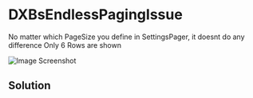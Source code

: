 # DXBsEndlessPagingIssue
No matter which PageSize you define in SettingsPager, it doesnt do any difference
Only 6 Rows are shown


![Image Screenshot](endeless.PNG)


## Solution

